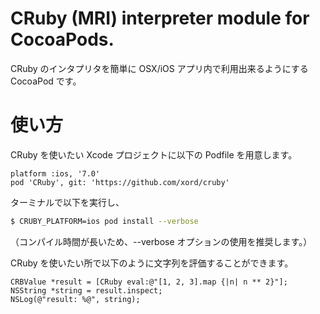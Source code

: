 # CRuby (MRI) interpreter module for CocoaPods.

CRuby のインタプリタを簡単に OSX/iOS アプリ内で利用出来るようにする
CocoaPod です。

# 使い方

CRuby を使いたい Xcode プロジェクトに以下の Podfile を用意します。

```
platform :ios, '7.0'
pod 'CRuby', git: 'https://github.com/xord/cruby'
```

ターミナルで以下を実行し、

```sh
$ CRUBY_PLATFORM=ios pod install --verbose
```
（コンパイル時間が長いため、--verbose オプションの使用を推奨します。）

CRuby を使いたい所で以下のように文字列を評価することができます。

```objc
CRBValue *result = [CRuby eval:@"[1, 2, 3].map {|n| n ** 2}"];
NSString *string = result.inspect;
NSLog(@"result: %@", string);
```
